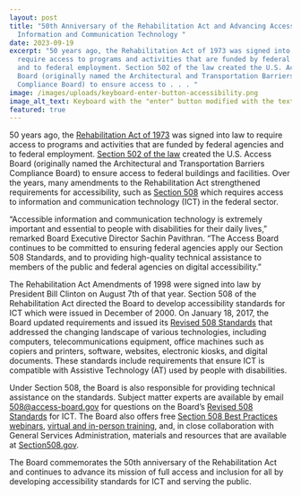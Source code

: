 ```yaml
---
layout: post
title: "50th Anniversary of the Rehabilitation Act and Advancing Access to
  Information and Communication Technology "
date: 2023-09-19
excerpt: "50 years ago, the Rehabilitation Act of 1973 was signed into law to
  require access to programs and activities that are funded by federal agencies
  and to federal employment. Section 502 of the law created the U.S. Access
  Board (originally named the Architectural and Transportation Barriers
  Compliance Board) to ensure access to . . . "
image: /images/uploads/keyboard-enter-button-accessibility.png
image_alt_text: Keyboard with the "enter" button modified with the text "accessibility"
featured: true
---
```

50 years ago, the [Rehabilitation Act of 1973](https://www.access-board.gov/law/ra.html) was signed into law to require access to programs and activities that are funded by federal agencies and to federal employment. [Section 502 of the law](https://www.access-board.gov/law/ra.html#section-502-the-access-board) created the U.S. Access Board (originally named the Architectural and Transportation Barriers Compliance Board) to ensure access to federal buildings and facilities. Over the years, many amendments to the Rehabilitation Act strengthened requirements for accessibility, such as [Section 508](https://www.access-board.gov/law/ra.html#section-508-federal-electronic-and-information-technology) which requires access to information and communication technology (ICT) in the federal sector. 

“Accessible information and communication technology is extremely important and essential to people with disabilities for their daily lives,” remarked Board Executive Director Sachin Pavithran. “The Access Board continues to be committed to ensuring federal agencies apply our Section 508 Standards, and to providing high-quality technical assistance to members of the public and federal agencies on digital accessibility.” 

The Rehabilitation Act Amendments of 1998 were signed into law by President Bill Clinton on August 7th of that year. Section 508 of the Rehabilitation Act directed the Board to develop accessibility standards for ICT which were issued in December of 2000. On January 18, 2017, the Board updated requirements and issued its [Revised 508 Standards](https://www.access-board.gov/ict/) that addressed the changing landscape of various technologies, including computers, telecommunications equipment, office machines such as copiers and printers, software, websites, electronic kiosks, and digital documents. These standards include requirements that ensure ICT is compatible with Assistive Technology (AT) used by people with disabilities.  

Under Section 508, the Board is also responsible for providing technical assistance on the standards. Subject matter experts are available by email [508@access-board.gov](mailto:508@access-board.gov) for questions on the Board’s [Revised 508 Standards](https://www.access-board.gov/ict/) for ICT. The Board also offers free [Section 508 Best Practices webinars](https://www.access-board.gov/webinars/), [virtual and in-person training](https://www.access-board.gov/webinars/training.html), and, in close collaboration with General Services Administration, materials and resources that are available at [Section508.gov](https://www.section508.gov/). 

The Board commemorates the 50th anniversary of the Rehabilitation Act and continues to advance its mission of full access and inclusion for all by developing accessibility standards for ICT and serving the public.
